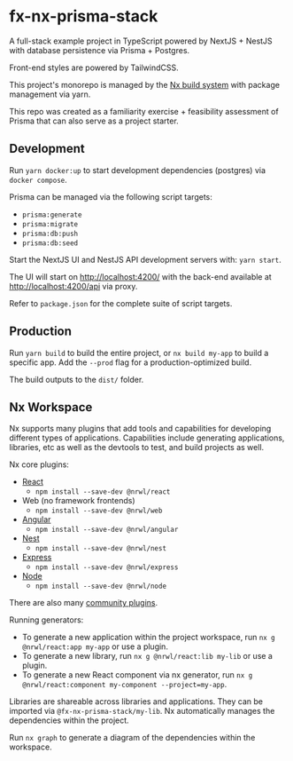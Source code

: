 # fx-nx-prisma-stack

A full-stack example project in TypeScript powered by NextJS + NestJS with database persistence via Prisma + Postgres.

Front-end styles are powered by TailwindCSS.

This project's monorepo is managed by the [Nx build system](https://nx.dev) with package management via yarn.

This repo was created as a familiarity exercise + feasibility assessment of Prisma that can also serve as a project starter.

## Development

Run `yarn docker:up` to start development dependencies (postgres) via `docker compose`.

Prisma can be managed via the following script targets:

- `prisma:generate`
- `prisma:migrate`
- `prisma:db:push`
- `prisma:db:seed`

Start the NextJS UI and NestJS API development servers with: `yarn start`.

The UI will start on <http://localhost:4200/> with the back-end available at <http://localhost:4200/api> via proxy.

Refer to `package.json` for the complete suite of script targets.

## Production

Run `yarn build` to build the entire project, or `nx build my-app` to build a specific app. Add the `--prod` flag for a production-optimized build.

The build outputs to the `dist/` folder.

## Nx Workspace

Nx supports many plugins that add tools and capabilities for developing different types of applications. Capabilities include generating applications, libraries, etc as well as the devtools to test, and build projects as well.

Nx core plugins:

- [React](https://reactjs.org)
  - `npm install --save-dev @nrwl/react`
- Web (no framework frontends)
  - `npm install --save-dev @nrwl/web`
- [Angular](https://angular.io)
  - `npm install --save-dev @nrwl/angular`
- [Nest](https://nestjs.com)
  - `npm install --save-dev @nrwl/nest`
- [Express](https://expressjs.com)
  - `npm install --save-dev @nrwl/express`
- [Node](https://nodejs.org)
  - `npm install --save-dev @nrwl/node`

There are also many [community plugins](https://nx.dev/community).

Running generators:

- To generate a new application within the project workspace, run `nx g @nrwl/react:app my-app` or use a plugin.
- To generate a new library, run `nx g @nrwl/react:lib my-lib` or use a plugin.
- To generate a new React component via nx generator, run `nx g @nrwl/react:component my-component --project=my-app`.

Libraries are shareable across libraries and applications. They can be imported via `@fx-nx-prisma-stack/my-lib`. Nx automatically manages the dependencies within the project.

Run `nx graph` to generate a diagram of the dependencies within the workspace.
